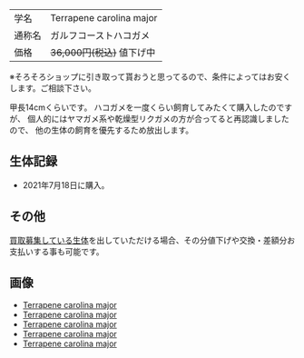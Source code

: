 ---
---

|||
|:-|:-|
| 学名 | Terrapene carolina major |
| 通称名 | ガルフコーストハコガメ |
| 価格 | ~~36,000円(税込)~~ 値下げ中 |

※そろそろショップに引き取って貰おうと思ってるので、条件によってはお安くします。ご相談下さい。

甲長14cmくらいです。
ハコガメを一度くらい飼育してみたくて購入したのですが、
個人的にはヤマガメ系や乾燥型リクガメの方が合ってると再認識しましたので、
他の生体の飼育を優先するため放出します。

## 生体記録

* 2021年7月18日に購入。

## その他

[買取募集している生体](/shopping/purchase-price-list)を出していただける場合、その分値下げや交換・差額分お支払いする事も可能です。

## 画像

* [Terrapene carolina major]({{site.baseurl}}/assets/img/shopping/creatures/terrapene-carolina-major/1/1.jpeg)
* [Terrapene carolina major]({{site.baseurl}}/assets/img/shopping/creatures/terrapene-carolina-major/1/2.jpeg)
* [Terrapene carolina major]({{site.baseurl}}/assets/img/shopping/creatures/terrapene-carolina-major/1/3.jpeg)
* [Terrapene carolina major]({{site.baseurl}}/assets/img/shopping/creatures/terrapene-carolina-major/1/4.jpeg)
* [Terrapene carolina major]({{site.baseurl}}/assets/img/shopping/creatures/terrapene-carolina-major/1/5.jpeg)

